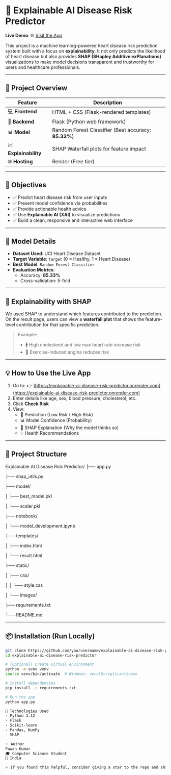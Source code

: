 # 🧠 Explainable AI Disease Risk Predictor

**Live Demo**: 🌐 [Visit the App](https://explainable-ai-disease-risk-predictor.onrender.com)

This project is a machine learning-powered heart disease risk prediction system built with a focus on **explainability**. It not only predicts the likelihood of heart disease but also provides **SHAP (SHapley Additive exPlanations)** visualizations to make model decisions transparent and trustworthy for users and healthcare professionals.

---

## 🚀 Project Overview

| Feature | Description |
|--------|-------------|
| 💻 **Frontend** | HTML + CSS (Flask-rendered templates) |
| 🔮 **Backend** | Flask (Python web framework) |
| 📊 **Model** | Random Forest Classifier (Best accuracy: **85.33%**) |
| 📈 **Explainability** | SHAP Waterfall plots for feature impact |
| 🌐 **Hosting** | Render (Free tier) |

---

## 🎯 Objectives

- ✅ Predict heart disease risk from user inputs
- ✅ Present model confidence via probabilities
- ✅ Provide actionable health advice
- ✅ Use **Explainable AI (XAI)** to visualize predictions
- ✅ Build a clean, responsive and interactive web interface

---

## 🧪 Model Details

- **Dataset Used**: UCI Heart Disease Dataset
- **Target Variable**: `target` (0 = Healthy, 1 = Heart Disease)
- **Best Model**: `Random Forest Classifier`
- **Evaluation Metrics**:
  - Accuracy: **85.33%**
  - Cross-validation: 5-fold

---

## 🧠 Explainability with SHAP

We used SHAP to understand which features contributed to the prediction. On the result page, users can view a **waterfall plot** that shows the feature-level contribution for that specific prediction.

> Example:
> - 🚹 High cholesterol and low max heart rate increase risk
> - 👟 Exercise-induced angina reduces risk

---

## 💡 How to Use the Live App

1. Go to: 👉 [https://explainable-ai-disease-risk-predictor.onrender.com](https://explainable-ai-disease-risk-predictor.onrender.com)
2. Enter details like age, sex, blood pressure, cholesterol, etc.
3. Click **Check Risk**
4. View:
   - 🧾 Prediction (Low Risk / High Risk)
   - 📊 Model Confidence (Probability)
   - 🧠 SHAP Explanation (Why the model thinks so)
   - 💡 Health Recommendations

---

## 📁 Project Structure

Explainable AI Disease Risk Predictor/
├── app.py

├── shap_utils.py

├── model/

│ ├── best_model.pkl

│ └── scaler.pkl

├── notebook/

│ └── model_development.ipynb

├── templates/

│ ├── index.html

│ └── result.html

├── static/

│ ├── css/

│ │ └── style.css

│ └── images/

├── requirements.txt

└── README.md


---

## 📦 Installation (Run Locally)

```bash
git clone https://github.com/yourusername/explainable-ai-disease-risk-predictor.git
cd explainable-ai-disease-risk-predictor

# (Optional) Create virtual environment
python -m venv venv
source venv/bin/activate  # Windows: venv\Scripts\activate

# Install dependencies
pip install -r requirements.txt

# Run the app
python app.py

🔧 Technologies Used
- Python 3.12
- Flask
- Scikit-learn
- Pandas, NumPy
- SHAP

✨ Author
Pawan Kumar
🎓 Computer Science Student
📍 India

⭐ If you found this helpful, consider giving a star to the repo and sharing it with your peers.
